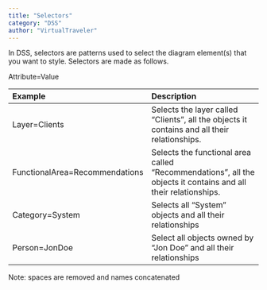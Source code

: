 ```yaml
---
title: "Selectors"
category: "DSS"
author: "VirtualTraveler"
---
```

In DSS, selectors are patterns used to select the diagram element(s) that you want to style. 
Selectors are made as follows. 

Attribute=Value

| Example | Description |
|:------- |:----------- |
| Layer=Clients | Selects the layer called “Clients”, all the objects it contains and all their relationships. | 
| FunctionalArea=Recommendations | Selects the functional area called “Recommendations”,  all the objects it contains and all their relationships. |
| Category=System | Selects all “System” objects and all their relationships | 
| Person=JonDoe | Select all objects owned by “Jon Doe” and all their relationships |

Note: spaces are removed and names concatenated

